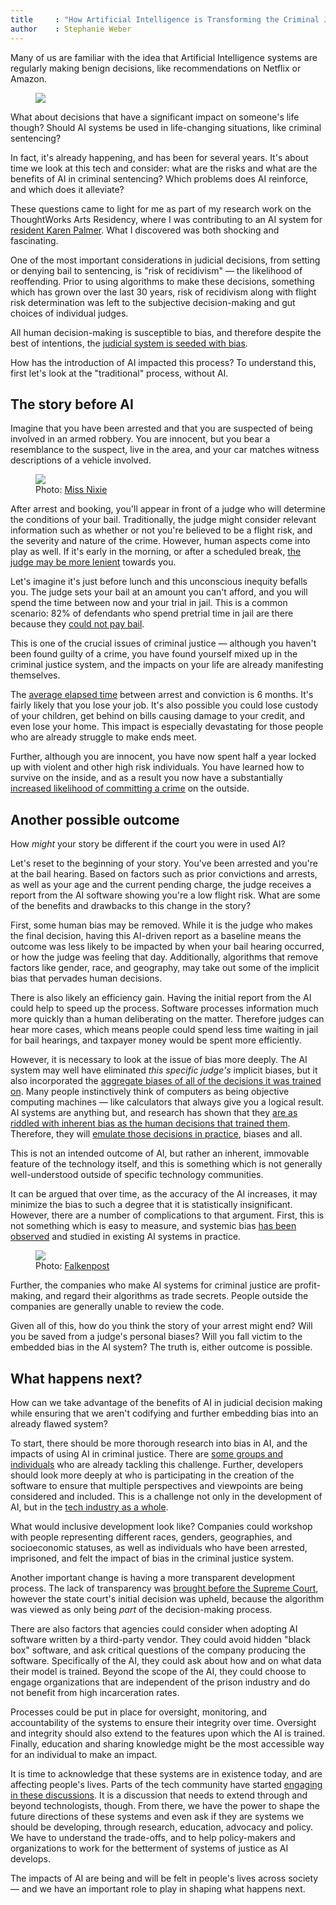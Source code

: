 ```yaml
---
title     : "How Artificial Intelligence is Transforming the Criminal Justice System"
author    : Stephanie Weber
---
```


Many of us are familiar with the idea that Artificial Intelligence systems are regularly making benign decisions, like recommendations on Netflix or Amazon.

<figure>
	<img src="/images/posts/2018-01-03-artificial-intelligence-criminal-justice-system/criminal-justice-1.jpg" />
</figure>

What about decisions that have a significant impact on someone's life though? Should AI systems be used in life-changing situations, like criminal sentencing?

<!--excerpt-ends-->

In fact, it's already happening, and has been for several years. It's about time we look at this tech and consider: what are the risks and what are the benefits of AI in criminal sentencing? Which problems does AI reinforce, and which does it alleviate?

These questions came to light for me as part of my research work on the ThoughtWorks Arts Residency, where I was contributing to an AI system for [resident Karen Palmer](/blog/karen-palmer-ai-residency/). What I discovered was both shocking and fascinating.

One of the most important considerations in judicial decisions, from setting or denying bail to sentencing, is "risk of recidivism" — the likelihood of reoffending. Prior to using algorithms to make these decisions, something which has grown over the last 30 years, risk of recidivism along with flight risk determination was left to the subjective decision-making and gut choices of individual judges.

All human decision-making is susceptible to bias, and therefore despite the best of intentions, the [judicial system is seeded with bias](http://aja.ncsc.dni.us/publications/courtrv/cr49-2/CR49-2Peer.pdf).

How has the introduction of AI impacted this process? To understand this, first let's look at the "traditional" process, without AI.

## The story before AI

Imagine that you have been arrested and that you are suspected of being involved in an armed robbery. You are innocent, but you bear a resemblance to the suspect, live in the area, and your car matches witness descriptions of a vehicle involved.

<figure>
	<img src="/images/posts/2018-01-03-artificial-intelligence-criminal-justice-system/criminal-justice-2.jpg" />
	<figcaption>Photo: <a href="https://www.flickr.com/photos/nixiepixel/5590738640/">Miss Nixie</a></figcaption>
</figure>

After arrest and booking, you'll appear in front of a judge who will determine the conditions of your bail. Traditionally, the judge might consider relevant information such as whether or not you're believed to be a flight risk, and the severity and nature of the crime. However, human aspects come into play as well. If it's early in the morning, or after a scheduled break, [the judge may be more lenient](https://www.scientificamerican.com/article/lunchtime-leniency/) towards you.

Let's imagine it's just before lunch and this unconscious inequity befalls you. The judge sets your bail at an amount you can't afford, and you will spend the time between now and your trial in jail. This is a common scenario: 82% of defendants who spend pretrial time in jail are there because they [could not pay bail](https://www.bjs.gov/content/pub/pdf/prfdsc.pdf).

This is one of the crucial issues of criminal justice — although you haven't been found guilty of a crime, you have found yourself mixed up in the criminal justice system, and the impacts on your life are already manifesting themselves.

The [average elapsed time](https://www.bjs.gov/content/pub/ascii/scscf96.txt) between arrest and conviction is 6 months. It's fairly likely that you lose your job. It's also possible you could lose custody of your children, get behind on bills causing damage to your credit, and even lose your home. This impact is especially devastating for those people who are already struggle to make ends meet.

Further, although you are innocent, you have now spent half a year locked up with violent and other high risk individuals. You have learned how to survive on the inside, and as a result you now have a substantially [increased likelihood of committing a crime](https://www.themarshallproject.org/2015/08/04/the-new-science-of-sentencing) on the outside.

## Another possible outcome

How _might_ your story be different if the court you were in used AI?

Let's reset to the beginning of your story. You've been arrested and you're at the bail hearing. Based on factors such as prior convictions and arrests, as well as your age and the current pending charge, the judge receives a report from the AI software showing you're a low flight risk. What are some of the benefits and drawbacks to this change in the story?

First, some human bias may be removed. While it is the judge who makes the final decision, having this AI-driven report as a baseline means the outcome was less likely to be impacted by when your bail hearing occurred, or how the judge was feeling that day. Additionally, algorithms that remove factors like gender, race, and geography, may take out some of the implicit bias that pervades human decisions.

There is also likely an efficiency gain. Having the initial report from the AI could help to speed up the process. Software processes information much more quickly than a human deliberating on the matter. Therefore judges can hear more cases, which means people could spend less time waiting in jail for bail hearings, and taxpayer money would be spent more efficiently.

However, it is necessary to look at the issue of bias more deeply. The AI system may well have eliminated _this specific judge's_ implicit biases, but it also incorporated the [aggregate biases of all of the decisions it was trained on](https://www.propublica.org/article/machine-bias-risk-assessments-in-criminal-sentencing). Many people instinctively think of computers as being objective computing machines — like calculators that always give you a logical result. AI systems are anything but, and research has shown that they [are as riddled with inherent bias as the human decisions that trained them](https://www.technologyreview.com/s/608248/biased-algorithms-are-everywhere-and-no-one-seems-to-care/). Therefore, they will [emulate those decisions in practice](https://www.technologyreview.com/s/608986/forget-killer-robotsbias-is-the-real-ai-danger/), biases and all.

This is not an intended outcome of AI, but rather an inherent, immovable feature of the technology itself, and this is something which is not generally well-understood outside of specific technology communities.

It can be argued that over time, as the accuracy of the AI increases, it may minimize the bias to such a degree that it is statistically insignificant. However, there are a number of complications to that argument. First, this is not something which is easy to measure, and systemic bias [has been observed](https://www.propublica.org/article/machine-bias-risk-assessments-in-criminal-sentencing) and studied in existing AI systems in practice.

<figure>
	<img src="/images/posts/2018-01-03-artificial-intelligence-criminal-justice-system/criminal-justice-3.jpg" />
	<figcaption>Photo: <a href="https://pixabay.com/p-1652896/">Falkenpost</a></figcaption>
</figure>

Further, the companies who make AI systems for criminal justice are profit-making, and regard their algorithms as trade secrets. People outside the companies are generally unable to review the code.

Given all of this, how do you think the story of your arrest might end? Will you be saved from a judge's personal biases? Will you fall victim to the embedded bias in the AI system? The truth is, either outcome is possible.

## What happens next?

How can we take advantage of the benefits of AI in judicial decision making while ensuring that we aren't codifying and further embedding bias into an already flawed system?

To start, there should be more thorough research into bias in AI, and the impacts of using AI in criminal justice. There are [some groups and individuals](https://www.ajlunited.org/) who are already tackling this challenge. Further, developers should look more deeply at who is participating in the creation of the software to ensure that multiple perspectives and viewpoints are being considered and included. This is a challenge not only in the development of AI, but in the [tech industry as a whole](http://www.informationisbeautiful.net/visualizations/diversity-in-tech/).

What would inclusive development look like? Companies could workshop with people  representing different races, genders, geographies, and socioeconomic statuses, as well as individuals who have been arrested, imprisoned, and felt the impact of bias in the criminal justice system.

Another important change is having a more transparent development process. The lack of transparency was [brought before the Supreme Court](http://www.scotusblog.com/case-files/cases/loomis-v-wisconsin/), however the state court's initial decision was upheld, because the algorithm was viewed as only being _part_ of the decision-making process.

There are also factors that agencies could consider when adopting AI software written by a third-party vendor. They could avoid hidden "black box" software, and ask critical questions of the company producing the software. Specifically of the AI, they could ask about how and on what data their model is trained. Beyond the scope of the AI, they could choose to engage organizations that are independent of the prison industry and do not benefit from high incarceration rates.

Processes could be put in place for oversight, monitoring, and accountability of the systems to ensure their integrity over time. Oversight and integrity should also extend to the features upon which the AI is trained. Finally, education and sharing knowledge might be the most accessible way for an individual to make an impact.

It is time to acknowledge that these systems are in existence today, and are affecting people's lives. Parts of the tech community have started [engaging in these discussions](https://cyber.harvard.edu/research/ai). It is a discussion that needs to extend through and beyond technologists, though. From there, we have the power to shape the future directions of these systems and even ask if they are systems we should be developing, through research, education, advocacy and policy. We have to understand the trade-offs, and to help policy-makers and organizations to work for the betterment of systems of justice as AI develops.

The impacts of AI are being and will be felt in people's lives across society — and we have an important role to play in shaping what happens next.
